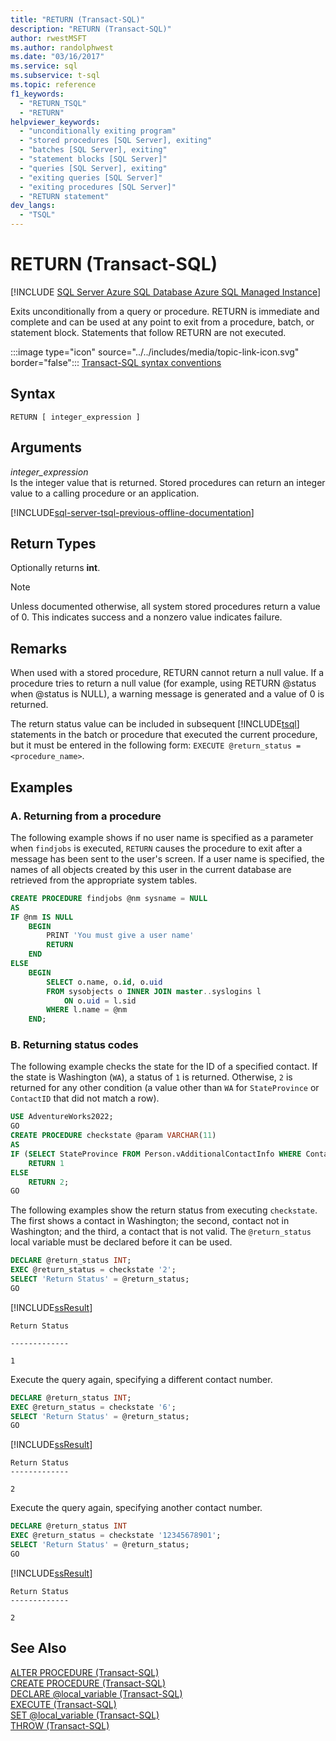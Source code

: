 ```yaml
---
title: "RETURN (Transact-SQL)"
description: "RETURN (Transact-SQL)"
author: rwestMSFT
ms.author: randolphwest
ms.date: "03/16/2017"
ms.service: sql
ms.subservice: t-sql
ms.topic: reference
f1_keywords:
  - "RETURN_TSQL"
  - "RETURN"
helpviewer_keywords:
  - "unconditionally exiting program"
  - "stored procedures [SQL Server], exiting"
  - "batches [SQL Server], exiting"
  - "statement blocks [SQL Server]"
  - "queries [SQL Server], exiting"
  - "exiting queries [SQL Server]"
  - "exiting procedures [SQL Server]"
  - "RETURN statement"
dev_langs:
  - "TSQL"
---
```

# RETURN (Transact-SQL)
[!INCLUDE [SQL Server Azure SQL Database Azure SQL Managed Instance](../../includes/applies-to-version/sql-asdb-asdbmi.md)]

  Exits unconditionally from a query or procedure. RETURN is immediate and complete and can be used at any point to exit from a procedure, batch, or statement block. Statements that follow RETURN are not executed.  
  
 :::image type="icon" source="../../includes/media/topic-link-icon.svg" border="false"::: [Transact-SQL syntax conventions](../../t-sql/language-elements/transact-sql-syntax-conventions-transact-sql.md)  
  
## Syntax  
  
```syntaxsql
RETURN [ integer_expression ]   
```  
  
## Arguments  
 *integer_expression*  
 Is the integer value that is returned. Stored procedures can return an integer value to a calling procedure or an application.  
  
[!INCLUDE[sql-server-tsql-previous-offline-documentation](../../includes/sql-server-tsql-previous-offline-documentation.md)]

## Return Types
 Optionally returns **int**.  
  
> [!NOTE]  
>  Unless documented otherwise, all system stored procedures return a value of 0. This indicates success and a nonzero value indicates failure.  
  
## Remarks  
 When used with a stored procedure, RETURN cannot return a null value. If a procedure tries to return a null value (for example, using RETURN @status when @status is NULL), a warning message is generated and a value of 0 is returned.  
  
 The return status value can be included in subsequent [!INCLUDE[tsql](../../includes/tsql-md.md)] statements in the batch or procedure that executed the current procedure, but it must be entered in the following form: `EXECUTE @return_status = <procedure_name>`.  
  
## Examples  
  
### A. Returning from a procedure  
 The following example shows if no user name is specified as a parameter when `findjobs` is executed, `RETURN` causes the procedure to exit after a message has been sent to the user's screen. If a user name is specified, the names of all objects created by this user in the current database are retrieved from the appropriate system tables.  
  
```sql  
CREATE PROCEDURE findjobs @nm sysname = NULL  
AS   
IF @nm IS NULL  
    BEGIN  
        PRINT 'You must give a user name'  
        RETURN  
    END  
ELSE  
    BEGIN  
        SELECT o.name, o.id, o.uid  
        FROM sysobjects o INNER JOIN master..syslogins l  
            ON o.uid = l.sid  
        WHERE l.name = @nm  
    END;  
```  
  
### B. Returning status codes  
 The following example checks the state for the ID of a specified contact. If the state is Washington (`WA`), a status of `1` is returned. Otherwise, `2` is returned for any other condition (a value other than `WA` for `StateProvince` or `ContactID` that did not match a row).  
  
```sql  
USE AdventureWorks2022;  
GO  
CREATE PROCEDURE checkstate @param VARCHAR(11)  
AS  
IF (SELECT StateProvince FROM Person.vAdditionalContactInfo WHERE ContactID = @param) = 'WA'  
    RETURN 1  
ELSE  
    RETURN 2;  
GO  
```  
  
 The following examples show the return status from executing `checkstate`. The first shows a contact in Washington; the second, contact not in Washington; and the third, a contact that is not valid. The `@return_status` local variable must be declared before it can be used.  
  
```sql  
DECLARE @return_status INT;  
EXEC @return_status = checkstate '2';  
SELECT 'Return Status' = @return_status;  
GO  
```  
  
 [!INCLUDE[ssResult](../../includes/ssresult-md.md)]  
  
 ```
 Return Status 
  
 ------------- 
  
 1
 ```  
  
 Execute the query again, specifying a different contact number.  
  
```sql  
DECLARE @return_status INT;  
EXEC @return_status = checkstate '6';  
SELECT 'Return Status' = @return_status;  
GO  
```  
  
 [!INCLUDE[ssResult](../../includes/ssresult-md.md)]  
  
 ```
 Return Status  
 -------------  
  
 2
 ```  
  
 Execute the query again, specifying another contact number.  
  
```sql  
DECLARE @return_status INT  
EXEC @return_status = checkstate '12345678901';  
SELECT 'Return Status' = @return_status;  
GO  
```  
  
 [!INCLUDE[ssResult](../../includes/ssresult-md.md)]  
  
 ```
 Return Status  
 -------------  
  
 2
 ```  
  
## See Also  
 [ALTER PROCEDURE &#40;Transact-SQL&#41;](../../t-sql/statements/alter-procedure-transact-sql.md)   
 [CREATE PROCEDURE &#40;Transact-SQL&#41;](../../t-sql/statements/create-procedure-transact-sql.md)   
 [DECLARE @local_variable &#40;Transact-SQL&#41;](../../t-sql/language-elements/declare-local-variable-transact-sql.md)   
 [EXECUTE &#40;Transact-SQL&#41;](../../t-sql/language-elements/execute-transact-sql.md)   
 [SET @local_variable &#40;Transact-SQL&#41;](../../t-sql/language-elements/set-local-variable-transact-sql.md)   
 [THROW &#40;Transact-SQL&#41;](../../t-sql/language-elements/throw-transact-sql.md)  
  
  
